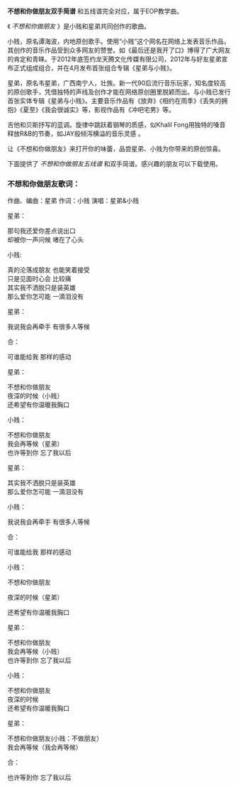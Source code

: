 

**不想和你做朋友双手简谱** 和五线谱完全对应，属于EOP教学曲。

《 _不想和你做朋友_ 》是小贱和星弟共同创作的歌曲。

小贱，原名谭海波，内地原创歌手。使用“小贱”这个网名在网络上发表音乐作品，其创作的音乐作品受到众多网友的赞誉。如《最后还是我开了口》博得了广大网友的肯定和青睐。于2012年底签约龙天腾文化传媒有限公司，2012年与好友星弟宣布正式组成组合，并在4月发布首张组合专辑《星弟与小贱》。

星弟，原名韦星弟，广西南宁人，壮族。新一代90后流行音乐玩家，知名度较高的原创歌手，凭借独特的声线及创作才能在网络原创圈里脱颖而出。与小贱已发行首张实体专辑《星弟与小贱》。主要音乐作品有《放弃》《相约在雨季》《丢失的拥抱》《夏至》《我会很诚实》等，影视作品有《冲吧宅男》等。

吉他和贝斯抒写的蓝调。旋律中跳跃着钢琴的质感，似Khalil Fong用独特的嗓音释放R&B的节奏，如JAY般倾泻横溢的音乐灵感 。

让《不想和你做朋友》来打开你的味蕾，品尝星弟、小贱为你带来的原创惊喜。

下面提供了 _不想和你做朋友五线谱_ 和双手简谱。感兴趣的朋友可以下载使用。

### 不想和你做朋友歌词：

作曲、编曲：星弟 作词：小贱 演唱：星弟&小贱

星弟：

那句我还爱你差点说出口  
却被你一声问候 堵在了心头

小贱:

真的沦落成朋友 也能笑着接受  
只是见面时心会 比较痛  
其实我不洒脱只是装英雄  
那么爱你怎可能 一滴泪没有

星弟：

我说我会再牵手 有很多人等候

合：

可谁能给我 那样的感动

星弟：

不想和你做朋友  
夜深的时候（小贱）  
还希望有你温暖我胸口

小贱：

不想和你做朋友  
我会再等候（星弟）  
也许等到你 忘了我以后

星弟：

其实我不洒脱只是装英雄  
那么爱你怎可能 一滴泪没有

小贱：

我说我会再牵手 有很多人等候

合：

可谁能给我 那样的感动

小贱：

不想和你做朋友

夜深的时候（星弟）

还希望有你温暖我胸口

星弟：

不想和你做朋友  
我会再等候（小贱）  
也许等到你 忘了我以后

小贱：

不想和你做朋友  
夜深的时候  
还希望有你温暖我胸口

星弟：

不想和你做朋友(小贱：不做朋友）  
我会再等候（我会再等候）

合：

也许等到你 忘了我以后

